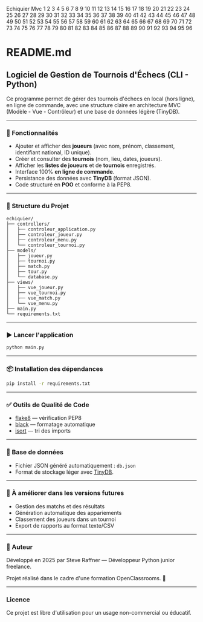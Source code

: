 Echiquier Mvc
1
2
3
4
5
6
7
8
9
10
11
12
13
14
15
16
17
18
19
20
21
22
23
24
25
26
27
28
29
30
31
32
33
34
35
36
37
38
39
40
41
42
43
44
45
46
47
48
49
50
51
52
53
54
55
56
57
58
59
60
61
62
63
64
65
66
67
68
69
70
71
72
73
74
75
76
77
78
79
80
81
82
83
84
85
86
87
88
89
90
91
92
93
94
95
96
# README.md

## Logiciel de Gestion de Tournois d'Échecs (CLI - Python)

Ce programme permet de gérer des tournois d'échecs en local (hors ligne), en ligne de commande, avec une structure claire en architecture MVC (Modèle - Vue - Contrôleur) et une base de données légère (TinyDB).

---

### 🔧 Fonctionnalités

- Ajouter et afficher des **joueurs** (avec nom, prénom, classement, identifiant national, ID unique).
- Créer et consulter des **tournois** (nom, lieu, dates, joueurs).
- Afficher les **listes de joueurs** et de **tournois** enregistrés.
- Interface 100% **en ligne de commande**.
- Persistance des données avec **TinyDB** (format JSON).
- Code structuré en **POO** et conforme à la PEP8.

---

### 📁 Structure du Projet

```
echiquier/
├── controllers/
│   ├── controleur_application.py
│   ├── controleur_joueur.py
│   ├── controleur_menu.py
│   └── controleur_tournoi.py
├── models/
│   ├── joueur.py
│   ├── tournoi.py
│   ├── match.py
│   ├── tour.py
│   └── database.py
├── views/
│   ├── vue_joueur.py
│   ├── vue_tournoi.py
│   ├── vue_match.py
│   └── vue_menu.py
├── main.py
└── requirements.txt
```

---

### ▶️ Lancer l'application

```bash
python main.py
```

---

### 📦 Installation des dépendances

```bash
pip install -r requirements.txt
```

---

### ✅ Outils de Qualité de Code

- [flake8](https://flake8.pycqa.org/) — vérification PEP8
- [black](https://black.readthedocs.io/) — formatage automatique
- [isort](https://pycqa.github.io/isort/) — tri des imports

---

### 💾 Base de données

- Fichier JSON généré automatiquement : `db.json`
- Format de stockage léger avec [TinyDB](https://tinydb.readthedocs.io/en/latest/).

---

### 📌 À améliorer dans les versions futures

- Gestion des matchs et des résultats
- Génération automatique des appariements
- Classement des joueurs dans un tournoi
- Export de rapports au format texte/CSV

---

### 👤 Auteur

Développé en 2025 par Steve Raffner — Développeur Python junior freelance.

Projet réalisé dans le cadre d'une formation OpenClassrooms. 🧠

---

### Licence

Ce projet est libre d'utilisation pour un usage non-commercial ou éducatif.


